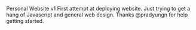 Personal Website v1
First attempt at deploying website. Just trying to get a hang of Javascript and general web design. Thanks @pradyungn for help getting started.